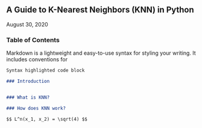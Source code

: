 ## A Guide to K-Nearest Neighbors (KNN) in Python
August 30, 2020

### Table of Contents

Markdown is a lightweight and easy-to-use syntax for styling your writing. It includes conventions for

```markdown
Syntax highlighted code block

### Introduction


### What is KNN?

### How does KNN work?

$$ L^n(x_1, x_2) = \sqrt(4) $$
